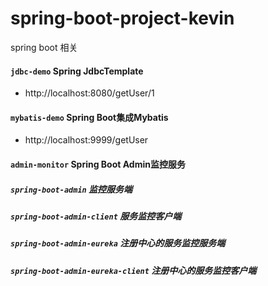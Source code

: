 # spring-boot-project-kevin
spring boot 相关

#### `jdbc-demo` Spring JdbcTemplate
* http://localhost:8080/getUser/1


#### `mybatis-demo` Spring Boot集成Mybatis
* http://localhost:9999/getUser


#### `admin-monitor` Spring Boot Admin监控服务
##### `spring-boot-admin` 监控服务端
##### `spring-boot-admin-client` 服务监控客户端
##### `spring-boot-admin-eureka` 注册中心的服务监控服务端
##### `spring-boot-admin-eureka-client` 注册中心的服务监控客户端
